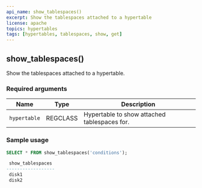 ```yaml
---
api_name: show_tablespaces()
excerpt: Show the tablespaces attached to a hypertable
license: apache
topics: hypertables
tags: [hypertables, tablespaces, show, get]
---
```


## show_tablespaces() 

Show the tablespaces attached to a hypertable.

### Required arguments

|Name|Type|Description|
|---|---|---|
| `hypertable` | REGCLASS | Hypertable to show attached tablespaces for.|


### Sample usage 

```sql
SELECT * FROM show_tablespaces('conditions');

 show_tablespaces
------------------
 disk1
 disk2
```
